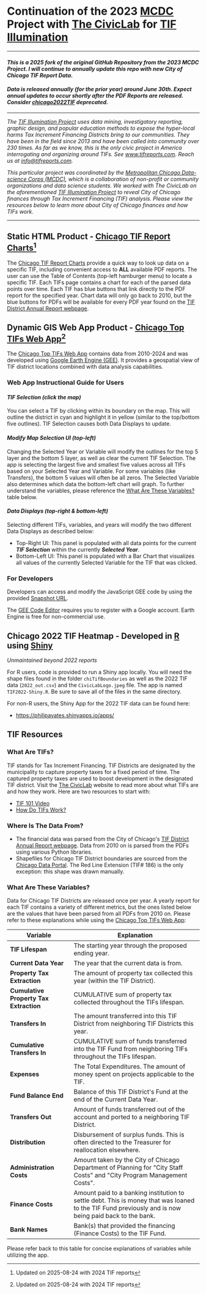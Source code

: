 # Continuation of the 2023 [MCDC](https://sites.northwestern.edu/mcdc) Project with [The CivicLab](https://www.civiclab.us) for [TIF Illumination](http://tifreports.com)

---

#### ___This is a 2025 fork of the original GitHub Repository from the 2023 MCDC Project. I will continue to annually update this repo with new City of Chicago TIF Report Data.___

#### ___Data is released annually (for the prior year) around June 30th. Expect annual updates to occur shortly after the PDF Reports are released. Consider [chicago2022TIF](https://github.com/philipayates/chicago2022TIF) deprecated.___

---

_The [TIF Illumination Project](http://tifreports.com) uses data mining, investigatory reporting, graphic design, and popular education methods to expose the hyper-local harms Tax Increment Financing Districts bring to our communities. They have been in the field since 2013 and have been called into community over 230 times. As far as we know, this is the only civic project in America interrogating and organizing around TIFs. See www.tifreports.com. Reach us at info@tifreports.com._

_This particular project was coordinated by the [Metropolitan Chicago Data-science Corps (MCDC)](https://sites.northwestern.edu/mcdc), which is a collaboration of non-profit or community organizations and data science students. We worked with The CivicLab on the aforementioned [TIF Illumination Project](http://tifreports.com) to reveal City of Chicago finances through Tax Increment Financing (TIF) analysis. Please view the resources below to learn more about City of Chicago finances and how TIFs work._

---

## Static HTML Product - [Chicago TIF Report Charts](https://willfineberg.github.io/chi-tif-parser)[^update]

The [Chicago TIF Report Charts](https://willfineberg.github.io/chi-tif-parser) provide a quick way to look up data on a specific TIF, including convenient access to __ALL__ available PDF reports. The user can use the Table of Contents (top-left hamburger menu) to locate a specific TIF. Each TIFs page contains a chart for each of the parsed data points over time. Each TIF has blue buttons that link directly to the PDF report for the specified year. Chart data will only go back to 2010, but the blue buttons for PDFs will be available for every PDF year found on the [TIF District Annual Report webpage](https://www.chicago.gov/city/en/depts/dcd/supp_info/tif-district-annual-reports-2004-present.html). 

## Dynamic GIS Web App Product - [Chicago Top TIFs Web App](https://wtfineberg.users.earthengine.app/view/toptifs)[^update]

The [Chicago Top TIFs Web App](https://wtfineberg.users.earthengine.app/view/toptifs) contains data from 2010-2024 and was developed using [Google Earth Engine (GEE)](https://earthengine.google.com/). It provides a geospatial view of TIF district locations combined with data analysis capabilities.

### Web App Instructional Guide for Users

#### **_TIF Selection (click the map)_**
You can select a TIF by clicking within its boundary on the map. This will outline the district in cyan and highlight it in yellow (similar to the top/bottom five outlines). TIF Selection causes both Data Displays to update.

#### **_Modify Map Selection UI (top-left)_**
Changing the Selected Year or Variable will modify the outlines for the top 5 layer and the bottom 5 layer, as well as clear the current TIF Selection. The app is selecting the largest five and smallest five values across all TIFs based on your Selected Year and Variable. For some variables (like Transfers), the bottom 5 values will often be all zeros. The Selected Variable also determines which data the bottom-left chart will graph. To further understand the variables, please reference the [What Are These Variables?](https://github.com/philipayates/chicago2022TIF/blob/main/README.md#what-are-these-variables) table below.

#### **_Data Displays (top-right & bottom-left)_**
Selecting different TIFs, variables, and years will modify the two different Data Displays as described below:
* Top-Right UI: This panel is populated with all data points for the current **_TIF Selection_** within the currently __*Selected Year*__.
* Bottom-Left UI: This panel is populated with a Bar Chart that visualizes all values of the currently Selected Variable for the TIF that was clicked.

### For Developers

Developers can access and modify the JavaScript GEE code by using the provided [Snapshot URL](https://code.earthengine.google.com/3f813db5b6cf35a9974a8766aaf3b898). 

The [GEE Code Editor](https://developers.google.com/earth-engine/guides/playground) requires you to register with a Google account. Earth Engine is free for non-commercial use.

## Chicago 2022 TIF Heatmap - Developed in [R](https://www.r-project.org/) using [Shiny](https://shiny.posit.co/)

_Unmaintained beyond 2022 reports_

For R users, code is provided to run a Shiny app locally. You will need the shape files found in the folder `chiTifBoundaries` as well as the 2022 TIF data (`2022_out.csv`) and the `CivicLabLogo.jpeg` file. The app is named `TIF2022-Shiny.R`. Be sure to save all of the files in the same directory.

For non-R users, the Shiny App for the 2022 TIF data can be found here:

* https://philipayates.shinyapps.io/apps/

## TIF Resources

### What Are TIFs?
TIF stands for Tax Increment Financing. TIF Districts are designated by the municipality to capture property taxes for a fixed period of time. The captured property taxes are used to boost development in the designated TIF district. Visit the [The CivicLab](https://www.civiclab.us/) website to read more about what TIFs are and how they work. Here are two resources to start with:
* [TIF 101 Video](https://www.civiclab.us/tif-101/)
* [How Do TIFs Work?](https://www.civiclab.us/tif_illumination_project/how-do-tifs-work/)

### Where Is The Data From?
* The financial data was parsed from the City of Chicago's [TIF District Annual Report webpage](https://www.chicago.gov/city/en/depts/dcd/supp_info/tif-district-annual-reports-2004-present.html). Data from 2010 on is parsed from the PDFs using various Python libraries.
* Shapefiles for Chicago TIF District boundaries are sourced from the [Chicago Data Portal](https://data.cityofchicago.org/browse?q=tif+boundaries&sortBy=last_modified&tags=shapefiles&utf8=%E2%9C%93). The Red Line Extension (TIF# 186) is the only exception: this shape was drawn manually.

### What Are These Variables?

Data for Chicago TIF Districts are released once per year. A yearly report for each TIF contains a variety of different metrics, but the ones listed below are the values that have been parsed from all PDFs from 2010 on. Please refer to these explanations while using the [Chicago Top TIFs Web App](https://wtfineberg.users.earthengine.app/view/toptifs):

| Variable                               | Explanation                                 |
| -------------------------------------- | ------------------------------------------- |
| **TIF Lifespan**                       | The starting year through the proposed ending year. |
| **Current Data Year**                  | The year that the current data is from. |
| **Property Tax Extraction**            | The amount of property tax collected this year (within the TIF District). |
| **Cumulative Property Tax Extraction** | CUMULATIVE sum of property tax collected throughout the TIFs lifespan. |
| **Transfers In**                       | The amount transferred into this TIF District from neighboring TIF Districts this year. |
| **Cumulative Transfers In**            | CUMULATIVE sum of funds transferred into the TIF Fund from neighboring TIFs throughout the TIFs lifespan. |
| **Expenses**                           | The Total Expenditures. The amount of money spent on projects applicable to the TIF. |
| **Fund Balance End**                   | Balance of this TIF District's Fund at the end of the Current Data Year.    |
| **Transfers Out**                      | Amount of funds transferred out of the account and ported to a neighboring TIF District. |
| **Distribution**                       | Disbursement of surplus funds. This is often directed to the Treasurer for reallocation elsewhere.  |
| **Administration Costs**               | Amount taken by the City of Chicago Department of Planning for "City Staff Costs" and "City Program Management Costs". |
| **Finance Costs**                      | Amount paid to a banking institution to settle debt. This is money that was loaned to the TIF Fund previously and is now being paid back to the bank. |
| **Bank Names**                         | Bank(s) that provided the financing (Finance Costs) to the TIF Fund. |

Please refer back to this table for concise explanations of variables while utilizing the app.

[^update]: Updated on 2025-08-24 with 2024 TIF reports
